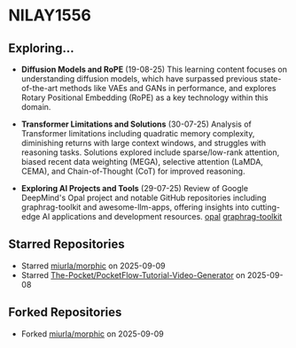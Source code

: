 # NILAY1556

## Exploring...
- **Diffusion Models and RoPE** (19-08-25)
  This learning content focuses on understanding diffusion models, which have surpassed previous state-of-the-art methods like VAEs and GANs in performance, and explores Rotary Positional Embedding (RoPE) as a key technology within this domain.

- **Transformer Limitations and Solutions** (30-07-25)
  Analysis of Transformer limitations including quadratic memory complexity, diminishing returns with large context windows, and struggles with reasoning tasks. Solutions explored include sparse/low-rank attention, biased recent data weighting (MEGA), selective attention (LaMDA, CEMA), and Chain-of-Thought (CoT) for improved reasoning.

- **Exploring AI Projects and Tools** (29-07-25)
  Review of Google DeepMind's Opal project and notable GitHub repositories including graphrag-toolkit and awesome-llm-apps, offering insights into cutting-edge AI applications and development resources.
  [opal](https://opal.withgoogle.com/)
  [graphrag-toolkit](https://github.com/awslabs/graphrag-toolkit)

## Starred Repositories
- Starred [miurla/morphic](https://github.com/miurla/morphic) on 2025-09-09
- Starred [The-Pocket/PocketFlow-Tutorial-Video-Generator](https://github.com/The-Pocket/PocketFlow-Tutorial-Video-Generator) on 2025-09-08

## Forked Repositories
- Forked [miurla/morphic](https://github.com/NILAY1556/morphic) on 2025-09-09

